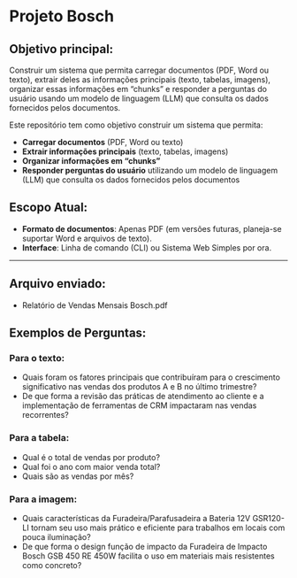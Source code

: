 # Projeto Bosch

## Objetivo principal:

Construir um sistema que permita carregar documentos (PDF, Word ou texto), extrair deles as informações principais (texto, tabelas, imagens), organizar essas informações em “chunks” e responder a perguntas do usuário usando um modelo de linguagem (LLM) que consulta os dados fornecidos pelos documentos.

Este repositório tem como objetivo construir um sistema que permita:

- **Carregar documentos** (PDF, Word ou texto)
- **Extrair informações principais** (texto, tabelas, imagens)
- **Organizar informações em “chunks”**
- **Responder perguntas do usuário** utilizando um modelo de linguagem (LLM) que consulta os dados fornecidos pelos documentos

## Escopo Atual:

- **Formato de documentos**: Apenas PDF (em versões futuras, planeja-se suportar Word e arquivos de texto).
- **Interface**: Linha de comando (CLI) ou Sistema Web Simples por ora.

---

## Arquivo enviado:
- Relatório de Vendas Mensais Bosch.pdf

## Exemplos de Perguntas:

### Para o texto:
- Quais foram os fatores principais que contribuíram para o crescimento significativo nas vendas dos produtos A e B no último trimestre?
- De que forma a revisão das práticas de atendimento ao cliente e a implementação de ferramentas de CRM impactaram nas vendas recorrentes?

### Para a tabela:
- Qual é o total de vendas por produto?
- Qual foi o ano com maior venda total?
- Quais são as vendas por mês?

### Para a imagem:
- Quais características da Furadeira/Parafusadeira a Bateria 12V GSR120-LI tornam seu uso mais prático e eficiente para trabalhos em locais com pouca iluminação?
- De que forma o design função de impacto da Furadeira de Impacto Bosch GSB 450 RE 450W facilita o uso em materiais mais resistentes como concreto?

